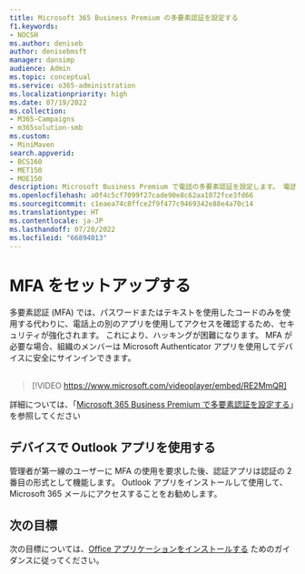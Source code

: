 ```yaml
---
title: Microsoft 365 Business Premium の多要素認証を設定する
f1.keywords:
- NOCSH
ms.author: deniseb
author: denisebmsft
manager: dansimp
audience: Admin
ms.topic: conceptual
ms.service: o365-administration
ms.localizationpriority: high
ms.date: 07/19/2022
ms.collection:
- M365-Campaigns
- m365solution-smb
ms.custom:
- MiniMaven
search.appverid:
- BCS160
- MET150
- MOE150
description: Microsoft Business Premium で電話の多要素認証を設定します。 電話に Microsoft Business Premium の MFA 機能を使用して、セキュリティを強化します。
ms.openlocfilehash: a0f4c5cf7099f27cade90e8c62aa1072fce3fd66
ms.sourcegitcommit: c1eaea74c8ffce2f9f477c9469342e88e4a70c14
ms.translationtype: HT
ms.contentlocale: ja-JP
ms.lasthandoff: 07/20/2022
ms.locfileid: "66894013"
---
```

# <a name="set-up-mfa"></a>MFA をセットアップする

多要素認証 (MFA) では、パスワードまたはテキストを使用したコードのみを使用する代わりに、電話上の別のアプリを使用してアクセスを確認するため、セキュリティが強化されます。 これにより、ハッキングが困難になります。 MFA が必要な場合、組織のメンバーは Microsoft Authenticator アプリを使用してデバイスに安全にサインインできます。 <br/><br/>

> [!VIDEO https://www.microsoft.com/videoplayer/embed/RE2MmQR]

詳細については、「[Microsoft 365 Business Premium で多要素認証を設定する](https://support.office.com/article/a32541df-079c-420d-9395-9d59354f7225)」を参照してください

## <a name="use-the-outlook-app-on-your-devices"></a>デバイスで Outlook アプリを使用する

管理者が第一線のユーザーに MFA の使用を要求した後、認証アプリは認証の 2 番目の形式として機能します。 Outlook アプリをインストールして使用して、Microsoft 365 メールにアクセスすることをお勧めします。

## <a name="next-objective"></a>次の目標

次の目標については、[Office アプリケーションをインストールする](m365bp-install-office-apps.md) ためのガイダンスに従ってください。
